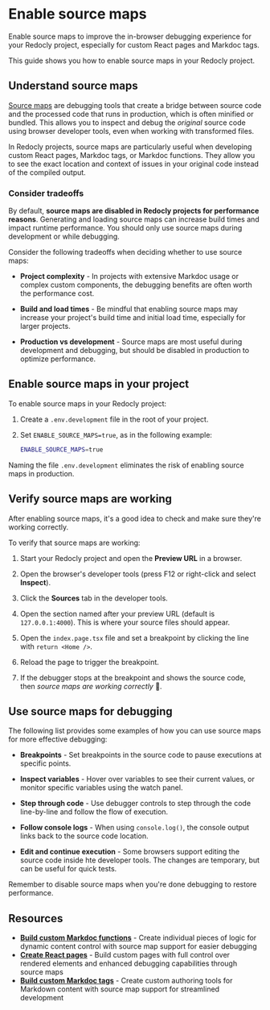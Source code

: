 # Enable source maps

Enable source maps to improve the in-browser debugging experience for your Redocly project, especially for custom React pages and Markdoc tags.

This guide shows you how to enable source maps in your Redocly project.

## Understand source maps

[Source maps](https://web.dev/articles/source-maps) are debugging tools that create a bridge between source code and the processed code that runs in production, which is often minified or bundled.
This allows you to inspect and debug the _original_ source code using browser developer tools, even when working with transformed files.

In Redocly projects, source maps are particularly useful when developing custom React pages, Markdoc tags, or Markdoc functions.
They allow you to see the exact location and context of issues in your original code instead of the compiled output.

### Consider tradeoffs

By default, **source maps are disabled in Redocly projects for performance reasons**.
Generating and loading source maps can increase build times and impact runtime performance.
You should only use source maps during development or while debugging.

Consider the following tradeoffs when deciding whether to use source maps:

- **Project complexity** - In projects with extensive Markdoc usage or complex custom components, the debugging benefits are often worth the performance cost.

- **Build and load times** - Be mindful that enabling source maps may increase your project's build time and initial load time, especially for larger projects.

- **Production vs development** - Source maps are most useful during development and debugging, but should be disabled in production to optimize performance.

## Enable source maps in your project

To enable source maps in your Redocly project:

1. Create a `.env.development` file in the root of your project.

1. Set `ENABLE_SOURCE_MAPS=true`, as in the following example:

    ```bash {% title=".env.development" %}
    ENABLE_SOURCE_MAPS=true
    ```

Naming the file `.env.development` eliminates the risk of enabling source maps in production.

## Verify source maps are working

After enabling source maps, it's a good idea to check and make sure they're working correctly.

To verify that source maps are working:

1. Start your Redocly project and open the **Preview URL** in a browser.

1. Open the browser's developer tools (press F12 or right-click and select **Inspect**).

1. Click the **Sources** tab in the developer tools.

1. Open the section named after your preview URL (default is `127.0.0.1:4000`).
   This is where your source files should appear.

1. Open the `index.page.tsx` file and set a breakpoint by clicking the line with `return <Home />`.

1. Reload the page to trigger the breakpoint.

1. If the debugger stops at the breakpoint and shows the source code, then _source maps are working correctly_ 🎉.

## Use source maps for debugging

The following list provides some examples of how you can use source maps for more effective debugging:

- **Breakpoints** - Set breakpoints in the source code to pause executions at specific points.

- **Inspect variables** - Hover over variables to see their current values, or monitor specific variables using the watch panel.

- **Step through code** - Use debugger controls to step through the code line-by-line and follow the flow of execution.

- **Follow console logs** - When using `console.log()`, the console output links back to the source code location.

- **Edit and continue execution** - Some browsers support editing the source code inside hte developer tools.
  The changes are temporary, but can be useful for quick tests.

Remember to disable source maps when you're done debugging to restore performance.

## Resources

- **[Build custom Markdoc functions](./build-custom-function.md)** - Create individual pieces of logic for dynamic content control with source map support for easier debugging
- **[Create React pages](./create-react-page.md)** - Build custom pages with full control over rendered elements and enhanced debugging capabilities through source maps
- **[Build custom Markdoc tags](./build-markdoc-tags.md)** - Create custom authoring tools for Markdown content with source map support for streamlined development
